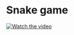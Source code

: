 # Snake game
[![Watch the video](https://https://raw.githubusercontent.com/mirachirkova/SnakeGame/master/examples/example.png)](https://https://raw.githubusercontent.com/mirachirkova/SnakeGame/master/examples/example.mp4)